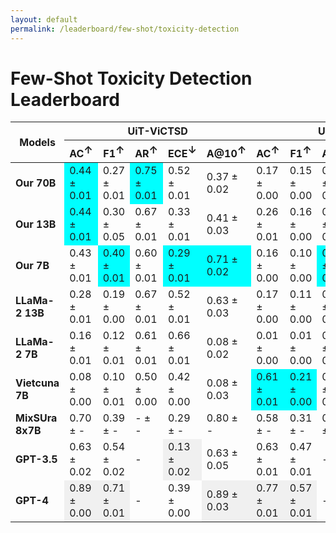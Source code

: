 ```yaml
---
layout: default
permalink: /leaderboard/few-shot/toxicity-detection
---
```

# Few-Shot Toxicity Detection Leaderboard

<table class="table table-bordered table-sm w-100 dtHorizontalTable" cellspacing="0">
<thead>
<tr>
<th rowspan="2" class="text-center align-middle"><b>Models</b></th>
<th colspan="5" class="text-center"><b>UiT-ViCTSD</b></th>
<th colspan="5" class="text-center"><b>UiT-ViHSD</b></th>
</tr>
<tr>
<th class="text-center"><b>AC<span style="vertical-align: super;">↑</span></b></th>
<th class="text-center"><b>F1<span style="vertical-align: super;">↑</span></b></th>
<th class="text-center"><b>AR<span style="vertical-align: super;">↑</span></b></th>
<th class="text-center"><b>ECE<span style="vertical-align: super;">↓</span></b></th>
<th class="text-center"><b>A@10<span style="vertical-align: super;">↑</span></b></th>
<th class="text-center"><b>AC<span style="vertical-align: super;">↑</span></b></th>
<th class="text-center"><b>F1<span style="vertical-align: super;">↑</span></b></th>
<th class="text-center"><b>AR<span style="vertical-align: super;">↑</span></b></th>
<th class="text-center"><b>ECE<span style="vertical-align: super;">↓</span></b></th>
<th class="text-center"><b>A@10<span style="vertical-align: super;">↑</span></b></th>
</tr>
</thead>
<tbody>
<tr>
<td class="text-center"><b>Our 70B</b></td>
<td class="text-center" style="background-color: cyan;">0.44 ± 0.01</td>
<td class="text-center">0.27 ± 0.01</td>
<td class="text-center" style="background-color: cyan;">0.75 ± 0.01</td>
<td class="text-center">0.52 ± 0.01</td>
<td class="text-center">0.37 ± 0.02</td>
<td class="text-center">0.17 ± 0.00</td>
<td class="text-center">0.15 ± 0.00</td>
<td class="text-center">0.64 ± 0.01</td>
<td class="text-center">0.57 ± 0.00</td>
<td class="text-center">0.27 ± 0.02</td>
</tr>
<tr>
<td class="text-center"><b>Our 13B</b></td>
<td class="text-center" style="background-color: cyan;">0.44 ± 0.01</td>
<td class="text-center">0.30 ± 0.05</td>
<td class="text-center">0.67 ± 0.01</td>
<td class="text-center">0.33 ± 0.01</td>
<td class="text-center">0.41 ± 0.03</td>
<td class="text-center">0.26 ± 0.01</td>
<td class="text-center">0.16 ± 0.00</td>
<td class="text-center">0.61 ± 0.01</td>
<td class="text-center">0.42 ± 0.01</td>
<td class="text-center">0.21 ± 0.02</td>
</tr>
<tr>
<td class="text-center"><b>Our 7B</b></td>
<td class="text-center">0.43 ± 0.01</td>
<td class="text-center" style="background-color: cyan;">0.40 ± 0.01</td>
<td class="text-center">0.60 ± 0.01</td>
<td class="text-center" style="background-color: cyan;">0.29 ± 0.01</td>
<td class="text-center" style="background-color: cyan;">0.71 ± 0.02</td>
<td class="text-center">0.16 ± 0.00</td>
<td class="text-center">0.10 ± 0.00</td>
<td class="text-center" style="background-color: cyan;">0.67 ± 0.01</td>
<td class="text-center">0.32 ± 0.00</td>
<td class="text-center">0.28 ± 0.02</td>
</tr>
<tr>
<td class="text-center"><b>LLaMa-2 13B</b></td>
<td class="text-center">0.28 ± 0.01</td>
<td class="text-center">0.19 ± 0.00</td>
<td class="text-center">0.67 ± 0.01</td>
<td class="text-center">0.52 ± 0.01</td>
<td class="text-center">0.63 ± 0.03</td>
<td class="text-center">0.17 ± 0.00</td>
<td class="text-center">0.11 ± 0.00</td>
<td class="text-center">0.62 ± 0.01</td>
<td class="text-center">0.58 ± 0.00</td>
<td class="text-center">0.44 ± 0.02</td>
</tr>
<tr>
<td class="text-center"><b>LLaMa-2 7B</b></td>
<td class="text-center">0.16 ± 0.01</td>
<td class="text-center">0.12 ± 0.01</td>
<td class="text-center">0.61 ± 0.01</td>
<td class="text-center">0.66 ± 0.01</td>
<td class="text-center">0.08 ± 0.02</td>
<td class="text-center">0.01 ± 0.00</td>
<td class="text-center">0.01 ± 0.00</td>
<td class="text-center">0.56 ± 0.01</td>
<td class="text-center">0.71 ± 0.00</td>
<td class="text-center">0.01 ± 0.02</td>
</tr>
<tr>
<td class="text-center"><b>Vietcuna 7B</b></td>
<td class="text-center">0.08 ± 0.00</td>
<td class="text-center">0.10 ± 0.01</td>
<td class="text-center">0.50 ± 0.00</td>
<td class="text-center">0.42 ± 0.00</td>
<td class="text-center">0.08 ± 0.03</td>
<td class="text-center" style="background-color: cyan;">0.61 ± 0.01</td>
<td class="text-center" style="background-color: cyan;">0.21 ± 0.00</td>
<td class="text-center">0.50 ± 0.00</td>
<td class="text-center" style="background-color: cyan;">0.28 ± 0.01</td>
<td class="text-center" style="background-color: cyan;">0.61 ± 0.02</td>
</tr>
<tr>
<td class="text-center"><b>MixSUra 8x7B</b></td>
<td class="text-center">0.70 ± -</td>
<td class="text-center">0.39 ± -</td>
<td class="text-center">- ± -</td>
<td class="text-center">0.29 ± -</td>
<td class="text-center">0.80 ± -</td>
<td class="text-center">0.58 ± -</td>
<td class="text-center">0.31 ± -</td>
<td class="text-center">0.68 ± -</td>
<td class="text-center">0.30 ± -</td>
<td class="text-center">0.93 ± -</td>
</tr>
<tr>
<td class="text-center"><b>GPT-3.5</b></td>
<td class="text-center">0.63 ± 0.02</td>
<td class="text-center">0.54 ± 0.02</td>
<td class="text-center">- </td>
<td class="text-center" style="background-color: #f0f0f0;">0.13 ± 0.02</td>
<td class="text-center">0.63 ± 0.05</td>
<td class="text-center">0.63 ± 0.01</td>
<td class="text-center">0.47 ± 0.01</td>
<td class="text-center">- </td>
<td class="text-center" style="background-color: #f0f0f0;">0.29 ± 0.01</td>
<td class="text-center">0.63 ± 0.02</td>
</tr>
<tr>
<td class="text-center"><b>GPT-4</b></td>
<td class="text-center" style="background-color: #f0f0f0;">0.89 ± 0.00</td>
<td class="text-center" style="background-color: #f0f0f0;">0.71 ± 0.01</td>
<td class="text-center">- </td>
<td class="text-center">0.39 ± 0.00</td>
<td class="text-center" style="background-color: #f0f0f0;">0.89 ± 0.03</td>
<td class="text-center" style="background-color: #f0f0f0;">0.77 ± 0.01</td>
<td class="text-center" style="background-color: #f0f0f0;">0.57 ± 0.01</td>
<td class="text-center">- </td>
<td class="text-center">0.44 ± 0.01</td>
<td class="text-center" style="background-color: #f0f0f0;">0.77 ± 0.02</td>
</tr>
</tbody>
</table>
